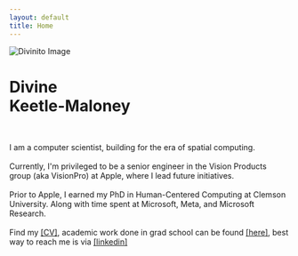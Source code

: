 ```yaml
---
layout: default
title: Home
---
```


<div class="container">
    <div class="content">
        <div class="image">
            <img src="{{ '/assets/images/Divinito.png' | relative_url }}" alt="Divinito Image">
        </div>
        <div class="text">
            <h1>Divine <br> Keetle-Maloney</h1>
            <br>
            <p>
                I am a computer scientist, building for the era of spatial computing.<br><br>
                Currently, I'm privileged to be a senior engineer in the Vision Products group (aka VisionPro) at Apple, where I lead future initiatives.<br><br>
                Prior to Apple, I earned my PhD in Human-Centered Computing at Clemson University. Along with time spent at Microsoft, Meta, and Microsoft Research.<br><br>
                Find my <a href="/cv">[CV]</a>, academic work done in grad school can be found <a href="https://scholar.google.com/citations?user=JnR2AhoAAAAJ&hl=en&oi=ao">[here]</a>, best way to reach me is via <a href="https://www.linkedin.com/in/divine-maloney/">[linkedin]</a>
            </p>
        </div>
    </div>
</div>
